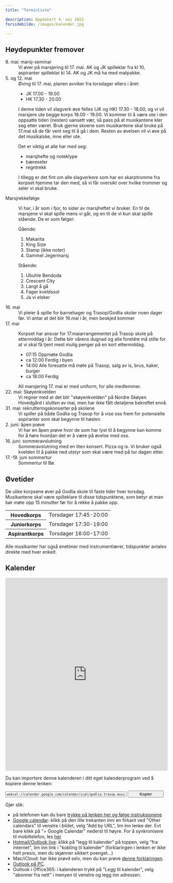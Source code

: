 ```yaml
---
title: "Terminliste"

description: Oppdatert 4. mai 2022
forsidebilde: /images/kalender.jpg

---
```


## Høydepunkter fremover

<dl>
<dt>8. mai: marsj-seminar</dt>
<dd>
Vi øver på marsjering til 17. mai. AK og JK spilleklar fra kl 10, aspiranter spilleklar kl 14. AK og JK må ha med matpakke.
</dd>
<dt>5. og 12. mai</dt>
<dd>Øving til 17. mai, planen avviker fra torsdager ellers i året:
<ul>
<li>JK          17.00 - 19.00</li>
<li>HK         17.30 - 20.00</li>
</ul>
<p>
I denne tiden vil slagverk øve felles (JK og HK) 17.30 - 18.00, og vi vil marsjere ute begge korps 18.00 - 19.00.
Vi kommer til å være ute i den oppsatte tiden (nesten) uansett vær, så pass på at musikantene kler seg etter været. Bruk gjerne skoene som musikantene skal bruke på 17.mai så de får vent seg til å gå i dem.
Resten av øvelsen vil vi øve på det musikalske, inne eller ute.
</p><p>
Det er viktig at alle har med seg:
</p>
<ul>
<li>marsjhefte og noteklype</li>
<li>bæreseler </li>
<li>regntrekk</li>
</ul>
<p>
I tillegg er det fint om alle slagverkere som har en skarptromme fra korpset hjemme tar den med, så vi får oversikt over hvilke trommer og seler vi skal bruke.
</p>
</dd>
<dt>Marsjrekkefølge</dt>
<dd>
<p>Vi har, i år som i fjor, to sider av marsjheftet vi bruker. En til de marsjene vi skal spille mens vi går, og en til de vi kun skal spille stående. De er som følger:</p>

<p>Gående:</p>
<ol>
<li>Makarita</li>
<li>King Size</li>
<li>Stamp (ikke noter)</li>
<li>Gammel Jegermarsj</li>
</ol>
<p>Stående:</p>
<ol>
<li>Ubuhle Bendoda</li>
<li>Crescent City</li>
<li>Langt å gå</li>
<li>Fager kveldssol</li>
<li>Ja vi elsker</li>
</ol>
</dd>
<dt>16. mai</dt>
<dd>
  Vi pleier å spille for barnehager og Trasop/Godlia skoler noen dager før. Vi antar at det blir 16.mai i år, men beskjed kommer 
</dd>
<dt>17. mai</dt>
<dd>
<p>
  Korpset har ansvar for 17.maiarrangementet på Trasop skole på
  ettermiddag i år. Dette blir vårens dugnad
  og alle foreldre må stille for at vi skal få
  tjent mest mulig penger på en kort
  ettermiddag.
  </p>
  <ul>
  <li>07:15 Oppmøte Godlia</li>
  <li>ca 12:00 Ferdig i byen</li>
  <li>14:00 Alle foresatte må møte på Trasop, salg av is, brus, kaker, burger</li>
  <li>ca 18:00 Ferdig</li>
  </ul>
  All marsjering 17. mai er med uniform, for alle medlemmer.
</dd>
<dt>22. mai: Skøyenkvelden</dt>
<dd>Vi regner med at det blir "skøyenkvelden" på Nordre Skøyen Hovedgård i slutten av mai, men har ikke fått detaljene bekreftet ennå.</dd>
<dt>31. mai: rekrutteringskonserter på skolene</dt>
<dd>Vi spiller på både Godlia og Trasop for å vise oss frem for potensielle aspiranter som skal begynne til høsten</dd>
<dt>2. juni: åpen prøve</dt>
<dd>Vi har en åpen prøve hvor de som har lyst til å begynne kan komme for å høre hvordan det er å være på øvelse med oss.</dd>
<dt>16. juni: sommeravslutning</dt>
<dd>Sommeravslutning med en liten konsert. Pizza og is. Vi bruker også kvelden til å pakke ned utstyr som skal være med på tur dagen etter.</dd>
<dt>17.-19. juni sommertur</dt>
<dd>
  Sommertur til Bø.
</dd>
</dl>

## Øvetider

De ulike korpsene øver på Godlia skole til faste tider hver torsdag. Musikantene skal være spilleklare til disse tidspunktene, som betyr at man bør møte opp 15 minutter før for å rekke å pakke opp.

<table>
<tr><th>Hovedkorps</th>   <td>Torsdager 17:45-20:00</td>
<tr><th>Juniorkorps</th>  <td>Torsdager 17:30-19:00</td>
<tr><th>Aspirantkorps</th><td>Torsdager 16:00-17:00</td>
</table>

Alle musikanter har også enetimer med instrumentlærer, tidspunkter avtales direkte med hver enkelt.

## Kalender

<iframe src="https://calendar.google.com/calendar/embed?showTitle=0&amp;showNav=0&amp;showDate=0&amp;showCalendars=0&amp;showTz=0&amp;mode=AGENDA&amp;height=600&amp;wkst=2&amp;bgcolor=%23FFFFFF&amp;src=godlia.trasop.musikkorps%40gmail.com&amp;color=%2342104A&amp;ctz=Europe%2FOslo" style="border-width:0" width="100%" height="600" frameborder="0" scrolling="no"></iframe>

Du kan importere denne kalenderen i ditt eget kalenderprogram ved å kopiere denne lenken:

<input type="text" id="copytextarea"  style="width: calc(100% - 8rem); display: inline-block; font-family: monospace; font-size: small" value="webcal://calendar.google.com/calendar/ical/godlia.trasop.musikkorps%40gmail.com/public/basic.ics"></input>
<button id="copyTextBtn" style="width: 7rem">Kopier</button>

<script>
  copyTextarea = document.querySelector('#copytextarea');
  copyTextarea.addEventListener('click', function(event) {
    copyTextarea.focus();
    copyTextarea.select();
  });
  copyTextBtn = document.querySelector('#copyTextBtn');
  copyTextBtn.addEventListener('click', function(event) {
    copyTextarea.focus();
    copyTextarea.select();
    try {
      let successful = document.execCommand('copy');
    } catch(err) {
      alert('Unable to copy');
    }
  });
</script>

Gjør slik:

- på telefonen kan du bare [trykke på lenken her og følge instruksjonene](webcal://calendar.google.com/calendar/ical/godlia.trasop.musikkorps%40gmail.com/public/basic.ics)
- [Google calendar](https://support.google.com/calendar/answer/37100?co=GENIE.Platform%3DDesktop&amp;hl=en): klikk på den lille trekanten inni en firkant ved "Other calendars" til venstre i bildet, velg "Add by URL", lim inn lenke der. Evt bare klikk på "+ Google Calendar" nederst til høyre. For å synkronisere til mobiltelefon, les [her](https://support.google.com/calendar/answer/151674?hl=no)
- [Hotmail/Outlook live](https://support.office.com/en-us/article/Import-or-subscribe-to-a-calendar-in-Outlook-com-or-Outlook-on-the-web-CFF1429C-5AF6-41EC-A5B4-74F2C278E98C?ui=en-US&amp;rs=en-US&amp;ad=US&amp;fromAR=1): klikk på "legg til kalender" på toppen, velg "fra internet", lim inn link i "kobling til kalender" (forklaringen i lenken er ikke helt presis, men du skjønner sikkert poenget...)
- Mac/iCloud: har ikke prøvd selv, men du kan prøve [denne forklaringen](https://support.apple.com/en-us/HT202361).
- [Outlook på PC](https://support.office.com/en-us/article/View-and-subscribe-to-Internet-Calendars-f6248506-e144-4508-b658-c838b6067597).
- Outlook i Office365: i kalenderen trykk på "Legg til kalender", velg "abonner fra nett" i menyen til venstre og legg inn adressen.
